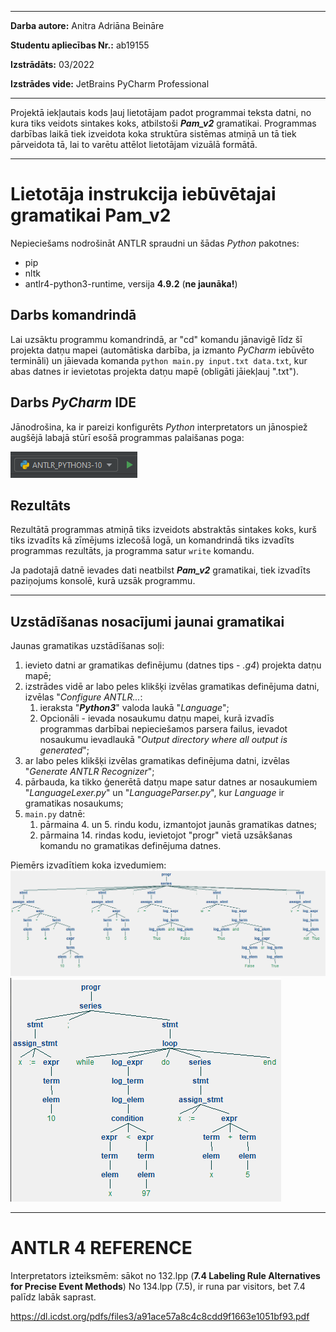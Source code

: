 *********

**Darba autore:** Anitra Adriāna Beināre

**Studentu apliecības Nr.:** ab19155

**Izstrādāts:** 03/2022

**Izstrādes vide:** JetBrains PyCharm Professional

*********

Projektā iekļautais kods ļauj lietotājam padot programmai teksta datni, 
no kura tiks veidots sintakes koks, atbilstoši **_Pam_v2_** gramatikai.
Programmas darbības laikā tiek izveidota koka struktūra sistēmas atmiņā un tā tiek pārveidota tā, 
lai to varētu attēlot lietotājam vizuālā formātā.  


*********

# Lietotāja instrukcija iebūvētajai gramatikai Pam_v2

Nepieciešams nodrošināt ANTLR spraudni un šādas _Python_ pakotnes:
* pip
* nltk
* antlr4-python3-runtime, versija **4.9.2** (**ne jaunāka!**)

## Darbs komandrindā

Lai uzsāktu programmu komandrindā, ar "cd" komandu jānavigē līdz šī projekta 
datņu mapei (automātiska darbība, ja izmanto _PyCharm_ iebūvēto termināli) un 
jāievada komanda `python main.py input.txt data.txt`, 
kur abas datnes ir ievietotas projekta datņu mapē (obligāti jāiekļauj ".txt"). 

## Darbs _PyCharm_ IDE

Jānodrošina, ka ir pareizi konfigurēts _Python_ interpretators un jānospiež augšējā labajā stūrī esošā programmas palaišanas poga:

![img_9.png](img_9.png)

## Rezultāts

Rezultātā programmas atmiņā tiks izveidots abstraktās sintakes koks, 
kurš tiks izvadīts kā zīmējums izlecošā logā, 
un komandrindā tiks izvadīts programmas rezultāts, ja programma satur ```write``` komandu.

Ja padotajā datnē ievades dati neatbilst **_Pam_v2_** gramatikai, 
tiek izvadīts paziņojums konsolē, kurā uzsāk programmu. 

*********

## Uzstādīšanas nosacījumi jaunai gramatikai

Jaunas gramatikas uzstādīšanas soļi:
1) ievieto datni ar gramatikas definējumu (datnes tips - _.g4_) projekta datņu mapē;
2) izstrādes vidē ar labo peles klikšķi izvēlas gramatikas definējuma datni, izvēlas "_Configure ANTLR..._:
   1) ieraksta "**_Python3_**" valoda laukā "_Language_";
   2) Opcionāli - ievada nosaukumu datņu mapei, kurā izvadīs programmas darbībai nepieciešamos parsera failus, ievadot nosaukumu
   ievadlaukā "_Output directory where all output is generated_";
3) ar labo peles klikšķi izvēlas gramatikas definējuma datni, izvēlas "_Generate ANTLR Recognizer_";
4) pārbauda, ka tikko ģenerētā datņu mape satur datnes ar nosaukumiem "_LanguageLexer.py_" un "_LanguageParser.py_", 
   kur _Language_ ir gramatikas nosaukums;
5) `main.py` datnē:
   1) pārmaina 4. un 5. rindu kodu, izmantojot jaunās gramatikas datnes;
   2) pārmaina 14. rindas kodu, ievietojot "progr" vietā uzsākšanas komandu no gramatikas definējuma datnes.

Piemērs izvadītiem koka izvedumiem:
![img_6.png](img_6.png)
![img_8.png](img_8.png)
*********

# ANTLR 4 REFERENCE

Interpretators izteiksmēm: sākot no 132.lpp (**7.4 Labeling Rule Alternatives for Precise Event Methods**)
No 134.lpp (7.5), ir runa par visitors, bet 7.4 palīdz labāk saprast.  

https://dl.icdst.org/pdfs/files3/a91ace57a8c4c8cdd9f1663e1051bf93.pdf